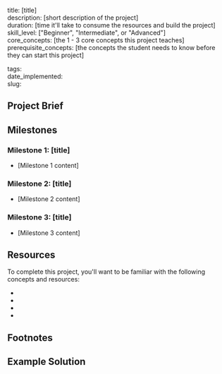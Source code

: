 <!-- Metadata Fields -->

title:                  [title]  
description:            [short description of the project]  
duration:               [time it'll take to consume the resources and build the project]  
skill_level:            ["Beginner", "Intermediate", or "Advanced"]  
core_concepts:          [the 1 - 3 core concepts this project teaches]  
prerequisite_concepts:  [the concepts the student needs to know before they can start this project]  

tags:                   <!-- Leave this empty -->  
date_implemented:       <!-- Leave this empty -->  
slug:                   <!-- Leave this empty -->  


## Project Brief
<!-- Format your project brief in paragraphs.  Be creative! -->

## Milestones
<!-- Format milestones as ordered h2's.  Each milestone h2 should include a short title. Below the h2 describe clear steps to achieve the milestone with paragraphs or an ordered list. -->

### Milestone 1: [title]

* [Milestone 1 content]

### Milestone 2: [title]

* [Milestone 2 content]

### Milestone 3: [title]

* [Milestone 3 content]

## Resources
<!--
    Format resources as an unordered list. Include a resource for every:
        1. Core concept. This should be the primary article, tutorial, video, etc. the student uses to learn the core concepts the project covers.
        2. Concepts related to common pitfalls. What will the student probably need to google while working on this project?
        3. A practical application or story of someone tackling a similar problem.
        4. (Optional) Tools, tips, and pointers.

    For each list item, include a hyperlinked title followed by 1 - 3 sentences describing why the concept and resource is important.
-->
To complete this project, you'll want to be familiar with the following concepts and resources:

* 
* 
* 
* 

## Footnotes
<!-- The footnote section is optional. You're welcome to include anything here you like, just be sure info here doesn't *really* belong in one of the other sections. -->

## Example Solution
<!-- Link to an example solution, preferably on GitHub -->